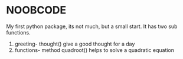 # NOOBCODE
My first python package, its not much, but a small start. It has two sub functions.
1) greeting-  thought()  give a good thought for a day
2) functions-  method quadroot() helps to solve a quadratic equation
